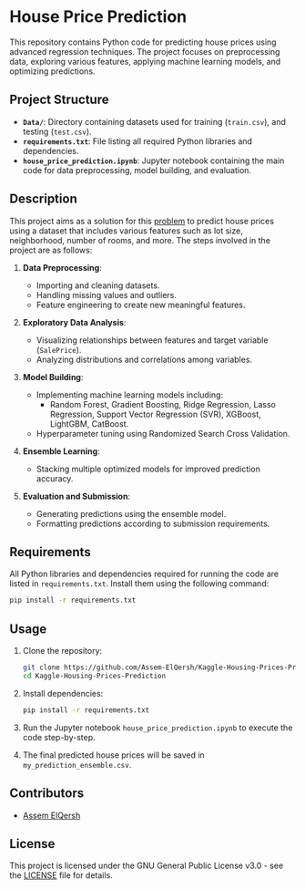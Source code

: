 # House Price Prediction

This repository contains Python code for predicting house prices using advanced regression techniques. The project focuses on preprocessing data, exploring various features, applying machine learning models, and optimizing predictions.

## Project Structure

- **`Data/`**: Directory containing datasets used for training (`train.csv`), and testing (`test.csv`).
- **`requirements.txt`**: File listing all required Python libraries and dependencies.
- **`house_price_prediction.ipynb`**: Jupyter notebook containing the main code for data preprocessing, model building, and evaluation.

## Description

This project aims as a solution for this [problem](https://www.kaggle.com/competitions/house-prices-advanced-regression-techniques) to predict house prices using a dataset that includes various features such as lot size, neighborhood, number of rooms, and more. The steps involved in the project are as follows:

1. **Data Preprocessing**:
   - Importing and cleaning datasets.
   - Handling missing values and outliers.
   - Feature engineering to create new meaningful features.

2. **Exploratory Data Analysis**:
   - Visualizing relationships between features and target variable (`SalePrice`).
   - Analyzing distributions and correlations among variables.

3. **Model Building**:
   - Implementing machine learning models including:
     - Random Forest, Gradient Boosting, Ridge Regression, Lasso Regression, Support Vector Regression (SVR), XGBoost, LightGBM, CatBoost.
   - Hyperparameter tuning using Randomized Search Cross Validation.

4. **Ensemble Learning**:
   - Stacking multiple optimized models for improved prediction accuracy.

5. **Evaluation and Submission**:
   - Generating predictions using the ensemble model.
   - Formatting predictions according to submission requirements.

## Requirements

All Python libraries and dependencies required for running the code are listed in `requirements.txt`. Install them using the following command:

```bash
pip install -r requirements.txt
```

## Usage

1. Clone the repository:

   ```bash
   git clone https://github.com/Assem-ElQersh/Kaggle-Housing-Prices-Prediction
   cd Kaggle-Housing-Prices-Prediction  
   ```

2. Install dependencies:

   ```bash
   pip install -r requirements.txt
   ```

3. Run the Jupyter notebook `house_price_prediction.ipynb` to execute the code step-by-step.

4. The final predicted house prices will be saved in `my_prediction_ensemble.csv`.

## Contributors

- [Assem ElQersh](https://github.com/Assem-ElQersh)

## License

This project is licensed under the GNU General Public License v3.0 - see the [LICENSE](https://github.com/Assem-ElQersh/Kaggle-Housing-Prices-Prediction/blob/main/LICENSE) file for details.
